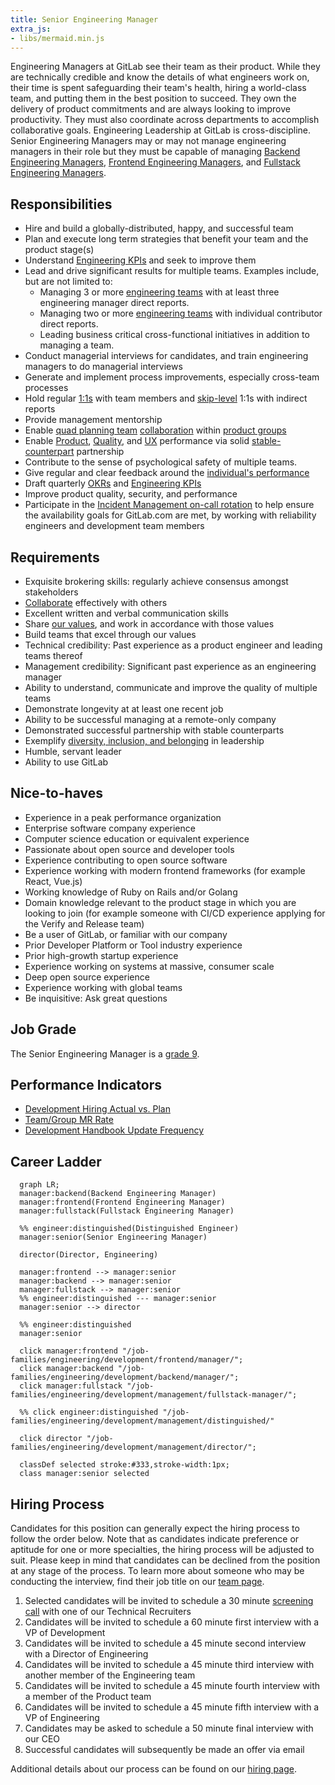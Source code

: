 ```yaml
---
title: Senior Engineering Manager
extra_js:
- libs/mermaid.min.js
---
```


Engineering Managers at GitLab see their team as their product. While they are technically credible and know the details of what engineers work on, their time is spent safeguarding their team's health, hiring a world-class team, and putting them in the best position to succeed. They own the delivery of product commitments and are always looking to improve productivity. They must also coordinate across departments to accomplish collaborative goals. Engineering Leadership at GitLab is cross-discipline. Senior Engineering Managers may or may not manage engineering managers in their role but they must be capable of managing [Backend Engineering Managers](/job-families/engineering/development/backend/manager/),
[Frontend Engineering Managers](/job-families/engineering/development/frontend/manager/),
and [Fullstack Engineering Managers](/job-families/engineering/development/management/fullstack-manager/).

## Responsibilities

- Hire and build a globally-distributed, happy, and successful team
- Plan and execute long term strategies that benefit your team and the product stage(s)
- Understand [Engineering KPIs](https://about.gitlab.com/handbook/engineering/performance-indicators/#key-performance-indicators) and seek to improve them
- Lead and drive significant results for multiple teams. Examples include, but are not limited to:
  - Managing 3 or more [engineering teams](https://about.gitlab.com/handbook/engineering/#engineering-departments-sub-departments--teams) with at least three engineering manager direct reports.
  - Managing two or more [engineering teams](https://about.gitlab.com/handbook/engineering/#engineering-departments-sub-departments--teams) with individual contributor direct reports.
  - Leading business critical cross-functional initiatives in addition to managing a team.
- Conduct managerial interviews for candidates, and train engineering managers to do managerial interviews
- Generate and implement process improvements, especially cross-team processes
- Hold regular [1:1s](https://about.gitlab.com/handbook/leadership/1-1/) with team members and [skip-level](https://about.gitlab.com/handbook/leadership/skip-levels/) 1:1s with indirect reports
- Provide management mentorship
- Enable [quad planning team](https://about.gitlab.com/handbook/product/product-processes/#pm-em-ux-and-set-quad-dris) [collaboration](/handbook/values/#collaboration) within [product groups](https://about.gitlab.com/company/team/structure/#product-groups)
- Enable [Product](https://about.gitlab.com/handbook/product/performance-indicators/), [Quality](https://about.gitlab.com/handbook/engineering/quality/performance-indicators/), and [UX](https://about.gitlab.com/handbook/product/ux/performance-indicators/) performance via solid [stable-counterpart](https://about.gitlab.com/handbook/leadership/#stable-counterparts) partnership
- Contribute to the sense of psychological safety of multiple teams.
- Give regular and clear feedback around the [individual's performance](https://about.gitlab.com/handbook/leadership/1-1/suggested-agenda-format/)
- Draft quarterly [OKRs](https://about.gitlab.com/company/okrs/) and [Engineering KPIs](https://about.gitlab.com/handbook/engineering/performance-indicators/#key-performance-indicators)
- Improve product quality, security, and performance
- Participate in the [Incident Management on-call rotation](https://about.gitlab.com/handbook/engineering/infrastructure/incident-management/#incident-manager-responsibilities) to help ensure the availability goals for GitLab.com are met, by working with reliability engineers and development team members

## Requirements

- Exquisite brokering skills: regularly achieve consensus amongst stakeholders
- [Collaborate](/handbook/values/#collaboration) effectively with others
- Excellent written and verbal communication skills
- Share [our values](/handbook/values/), and work in accordance with those values
- Build teams that excel through our values
- Technical credibility: Past experience as a product engineer and leading teams thereof
- Management credibility: Significant past experience as an engineering manager
- Ability to understand, communicate and improve the quality of multiple teams
- Demonstrate longevity at at least one recent job
- Ability to be successful managing at a remote-only company
- Demonstrated successful partnership with stable counterparts
- Exemplify [diversity, inclusion, and belonging](/handbook/values/#diversity-inclusion) in leadership
- Humble, servant leader
- Ability to use GitLab

## Nice-to-haves

- Experience in a peak performance organization
- Enterprise software company experience
- Computer science education or equivalent experience
- Passionate about open source and developer tools
- Experience contributing to open source software
- Experience working with modern frontend frameworks (for example React, Vue.js)
- Working knowledge of Ruby on Rails and/or Golang
- Domain knowledge relevant to the product stage in which you are looking to join (for example someone with CI/CD experience applying for the Verify and Release team)
- Be a user of GitLab, or familiar with our company
- Prior Developer Platform or Tool industry experience
- Prior high-growth startup experience
- Experience working on systems at massive, consumer scale
- Deep open source experience
- Experience working with global teams
- Be inquisitive: Ask great questions

## Job Grade

The Senior Engineering Manager is a [grade 9](https://about.gitlab.com/handbook/total-rewards/compensation/compensation-calculator/#gitlab-job-grades).

## Performance Indicators

- [Development Hiring Actual vs. Plan](https://about.gitlab.com/handbook/engineering/development/performance-indicators/#development-hiring-actual-vs-plan)
- [Team/Group MR Rate](https://about.gitlab.com/handbook/engineering/development/performance-indicators/#development-department-member-mr-rate)
- [Development Handbook Update Frequency](https://about.gitlab.com/handbook/engineering/development/performance-indicators/#development-handbook-update-frequency)

## Career Ladder

```mermaid
  graph LR;
  manager:backend(Backend Engineering Manager)
  manager:frontend(Frontend Engineering Manager)
  manager:fullstack(Fullstack Engineering Manager)

  %% engineer:distinguished(Distinguished Engineer)
  manager:senior(Senior Engineering Manager)

  director(Director, Engineering)

  manager:frontend --> manager:senior
  manager:backend --> manager:senior
  manager:fullstack --> manager:senior
  %% engineer:distinguished --- manager:senior
  manager:senior --> director

  %% engineer:distinguished
  manager:senior

  click manager:frontend "/job-families/engineering/development/frontend/manager/";
  click manager:backend "/job-families/engineering/development/backend/manager/";
  click manager:fullstack "/job-families/engineering/development/management/fullstack-manager/";

  %% click engineer:distinguished "/job-families/engineering/development/management/distinguished/"

  click director "/job-families/engineering/development/management/director/";

  classDef selected stroke:#333,stroke-width:1px;
  class manager:senior selected
```

## Hiring Process

Candidates for this position can generally expect the hiring process to follow the order below. Note that as candidates indicate preference or aptitude for one or more specialties, the hiring process will be adjusted to suit. Please keep in mind that candidates can be declined from the position at any stage of the process. To learn more about someone who may be conducting the interview, find their job title on our [team page](https://about.gitlab.com/company/team/).

1. Selected candidates will be invited to schedule a 30 minute [screening call](https://about.gitlab.com/handbook/hiring/#screening-call) with one of our Technical Recruiters
1. Candidates will be invited to schedule a 60 minute first interview with a VP of Development
1. Candidates will be invited to schedule a 45 minute second interview with a Director of Engineering
1. Candidates will be invited to schedule a 45 minute third interview with another member of the Engineering team
1. Candidates will be invited to schedule a 45 minute fourth interview with a member of the Product team
1. Candidates will be invited to schedule a 45 minute fifth interview with a VP of Engineering
1. Candidates may be asked to schedule a 50 minute final interview with our CEO
1. Successful candidates will subsequently be made an offer via email

Additional details about our process can be found on our [hiring page](https://about.gitlab.com/handbook/hiring/).

